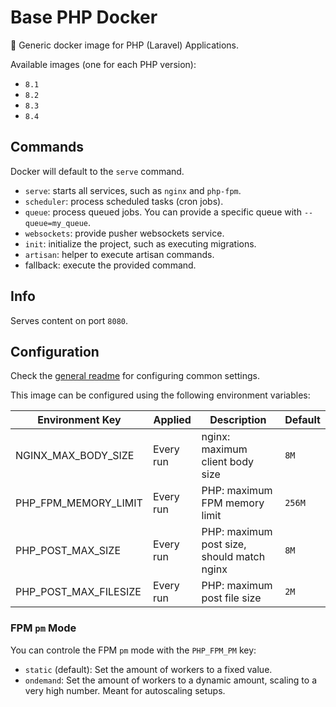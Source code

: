 # Base PHP Docker

🐳 Generic docker image for PHP (Laravel) Applications.

Available images (one for each PHP version):
- `8.1`
- `8.2`
- `8.3`
- `8.4`

## Commands

Docker will default to the `serve` command.

- `serve`: starts all services, such as `nginx` and `php-fpm`.
- `scheduler`: process scheduled tasks (cron jobs).
- `queue`: process queued jobs. You can provide a specific queue with `--queue=my_queue`.
- `websockets`: provide pusher websockets service.
- `init`: initialize the project, such as executing migrations.
- `artisan`: helper to execute artisan commands.
- fallback: execute the provided command.

## Info

Serves content on port `8080`.

## Configuration

Check the [general readme](../README.md) for configuring common settings.

This image can be configured using the following environment variables:

| Environment Key | Applied | Description | Default |
|-----------------|---------|-------------|---------|
| NGINX_MAX_BODY_SIZE | Every run | nginx: maximum client body size | `8M` |
| PHP_FPM_MEMORY_LIMIT | Every run | PHP: maximum FPM memory limit | `256M` |
| PHP_POST_MAX_SIZE | Every run | PHP: maximum post size, should match nginx | `8M` |
| PHP_POST_MAX_FILESIZE | Every run | PHP: maximum post file size | `2M` |

### FPM `pm` Mode

You can controle the FPM `pm` mode with the `PHP_FPM_PM` key:
- `static` (default): Set the amount of workers to a fixed value.
- `ondemand`: Set the amount of workers to a dynamic amount, scaling to a very high number. Meant for autoscaling setups.

